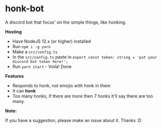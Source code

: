 # honk-bot

A discord bot that focus' on the simple things, like honking.

**Hosting**

- Have NodeJS 12.x (or higher) installed
- Run `npm i -g yarn`
- Make a `src/config.ts`
- In the `src/config.ts` paste in `export const token: string = 'put your discord bot token here!';`
- Run `yarn start` - Voila! Done

**Features**

- Responds to honk, not emojis with honk in them
- It can **honk**
- Too many honks, if there are more then 7 honks it'll say there are too many.

**Note:**

If you have a suggestion, please make an issue about it. Thanks :D
